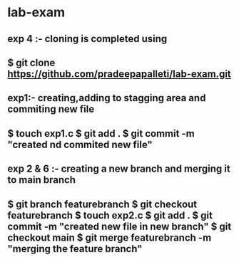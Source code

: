 # lab-exam
exp 4 :- cloning is completed using
---
$ git clone https://github.com/pradeepapalleti/lab-exam.git
---
exp1:- creating,adding to stagging area and commiting new file
---
$ touch exp1.c
$ git add .
$ git commit -m "created nd commited new file"
---
exp 2 & 6 :- creating a new branch and merging it to main branch
---
$ git branch featurebranch
$ git checkout featurebranch
$ touch exp2.c
$ git add .
$ git commit -m "created new file in new branch"
$ git checkout main
$ git merge featurebranch -m "merging the feature branch"
---